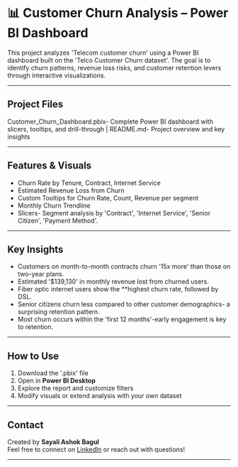 # 📊 Customer Churn Analysis – Power BI Dashboard

This project analyzes 'Telecom customer churn' using a Power BI dashboard built on the 'Telco Customer Churn dataset'. 
The goal is to identify churn patterns, revenue loss risks, and customer retention levers through interactive visualizations.

---

## Project Files

Customer_Churn_Dashboard.pbix- Complete Power BI dashboard with slicers, tooltips, and drill-through |
README.md- Project overview and key insights 

---

## Features & Visuals

- Churn Rate by Tenure, Contract, Internet Service
- Estimated Revenue Loss from Churn
- Custom Tooltips for Churn Rate, Count, Revenue per segment
- Monthly Churn Trendline
- Slicers- Segment analysis by 'Contract', 'Internet Service', 'Senior Citizen', 'Payment Method'.

---

## Key Insights

- Customers on month-to-month contracts churn '15x more' than those on two-year plans.
- Estimated '$139,130' in monthly revenue lost from churned users.
- Fiber optic internet users show the **highest churn rate, followed by DSL.
- Senior citizens churn less compared to other customer demographics- a surprising retention pattern.
- Most churn occurs within the 'first 12 months'-early engagement is key to retention.

---

## How to Use

1. Download the '.pbix' file
2. Open in **Power BI Desktop**
3. Explore the report and customize filters
4. Modify visuals or extend analysis with your own dataset

---

## Contact

Created by **Sayali Ashok Bagul**  
Feel free to connect on [LinkedIn](https://www.linkedin.com/) or reach out with questions!

---

